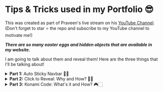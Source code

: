 # Tips & Tricks used in my Portfolio 😎
This was created as part of Praveen's live stream on his [YouTube Channel](https://www.youtube.com/praveenscience?sub_confirmation=1). (Don't forget to star :star: the repo and subscribe to my YouTube channel to motivate me!)

***There are so many easter eggs and hidden objects that are available in my website.*** 

I am going to talk about them and reveal them! Here are the three things that I'll be talking about!

<details>
  <summary><strong>Part 1:</strong> Auto Sticky Navbar 👌🏻</summary>
  <p align="center">
    <img src="./TT-PF-1.png" alt="Part 1" />
    <a href="https://youtu.be/Kd2IAgT-orQ">👉 Watch Part 1 📽 👈</a>
  </p>
</details>
<details>
  <summary><strong>Part 2:</strong> Click to Reveal: Why and How? 🤘🏻</summary>
  <p align="center">
    <img src="./TT-PF-2.png" alt="Part 2" />
    <a href="https://youtu.be/cIw5dRTPQt4">👉 Watch Part 2 📽 👈</a>
  </p>
</details>
<details>
  <summary><strong>Part 3:</strong> Konami Code: What's it and How? 🎮🏻</summary>
  <p align="center">
    <img src="./TT-PF-3.png" alt="Part 3" />
    <a href="https://youtu.be/mzJD1TdWMUI">👉 Watch Part 3 📽 👈</a>
  </p>
</details>
